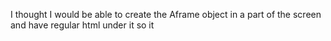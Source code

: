 
I thought I would be able to create the Aframe object in a part of the screen and have regular html under it so it 